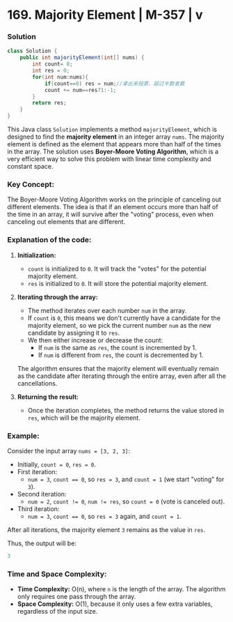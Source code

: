 # 169. Majority Element | M-357 | v

### Solution
```java
class Solution {
    public int majorityElement(int[] nums) {
        int count= 0;
        int res = 0;
        for(int num:nums){
            if(count==0) res = num;//拿出来投票，超过半数者赢
            count += num==res?1:-1;
        }
        return res;
    }
}
```

This Java class `Solution` implements a method `majorityElement`, which is designed to find the **majority element** in an integer array `nums`. The majority element is defined as the element that appears more than half of the times in the array. The solution uses **Boyer-Moore Voting Algorithm**, which is a very efficient way to solve this problem with linear time complexity and constant space.

### Key Concept:
The Boyer-Moore Voting Algorithm works on the principle of canceling out different elements. The idea is that if an element occurs more than half of the time in an array, it will survive after the "voting" process, even when canceling out elements that are different.

### Explanation of the code:
1. **Initialization:**
    - `count` is initialized to `0`. It will track the "votes" for the potential majority element.
    - `res` is initialized to `0`. It will store the potential majority element.

2. **Iterating through the array:**
    - The method iterates over each number `num` in the array.
    - If `count` is `0`, this means we don't currently have a candidate for the majority element, so we pick the current number `num` as the new candidate by assigning it to `res`.
    - We then either increase or decrease the count:
        - If `num` is the same as `res`, the count is incremented by 1.
        - If `num` is different from `res`, the count is decremented by 1.

   The algorithm ensures that the majority element will eventually remain as the candidate after iterating through the entire array, even after all the cancellations.

3. **Returning the result:**
    - Once the iteration completes, the method returns the value stored in `res`, which will be the majority element.

### Example:

Consider the input array `nums = [3, 2, 3]`:

- Initially, `count = 0`, `res = 0`.
- First iteration:
    - `num = 3`, `count == 0`, so `res = 3`, and `count = 1` (we start "voting" for `3`).
- Second iteration:
    - `num = 2`, `count != 0`, `num != res`, so `count = 0` (vote is canceled out).
- Third iteration:
    - `num = 3`, `count == 0`, so `res = 3` again, and `count = 1`.

After all iterations, the majority element `3` remains as the value in `res`.

Thus, the output will be:
```java
3
```

### Time and Space Complexity:
- **Time Complexity:** O(n), where `n` is the length of the array. The algorithm only requires one pass through the array.
- **Space Complexity:** O(1), because it only uses a few extra variables, regardless of the input size.